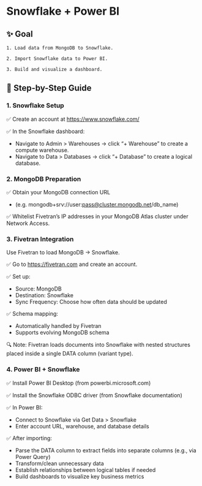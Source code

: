 # Snowflake + Power BI

## ✨ Goal

`1. Load data from MongoDB to Snowflake.`

`2. Import Snowflake data to Power BI.`

`3. Build and visualize a dashboard.`

## 🔗  Step-by-Step Guide

### 1. Snowflake Setup

✅ Create an account at https://www.snowflake.com/

✅ In the Snowflake dashboard:
- Navigate to Admin > Warehouses → click “+ Warehouse” to create a compute warehouse.
- Navigate to Data > Databases → click “+ Database” to create a logical database.

### 2. MongoDB Preparation

✅ Obtain your MongoDB connection URL
- (e.g. mongodb+srv://user:pass@cluster.mongodb.net/db_name)

✅ Whitelist Fivetran’s IP addresses in your MongoDB Atlas cluster under Network Access.

### 3. Fivetran Integration

Use Fivetran to load MongoDB → Snowflake.

✅ Go to https://fivetran.com and create an account.

✅ Set up:
- Source: MongoDB
- Destination: Snowflake
- Sync Frequency: Choose how often data should be updated

✅ Schema mapping:
- Automatically handled by Fivetran
- Supports evolving MongoDB schema

🔍 Note: Fivetran loads documents into Snowflake with nested structures placed inside a single DATA column (variant type).

### 4. Power BI + Snowflake

✅ Install Power BI Desktop (from powerbi.microsoft.com)

✅ Install the Snowflake ODBC driver (from Snowflake documentation)

✅ In Power BI:
- Connect to Snowflake via Get Data > Snowflake
- Enter account URL, warehouse, and database details

✅ After importing:
- Parse the DATA column to extract fields into separate columns (e.g., via Power Query)
- Transform/clean unnecessary data
- Establish relationships between logical tables if needed
- Build dashboards to visualize key business metrics